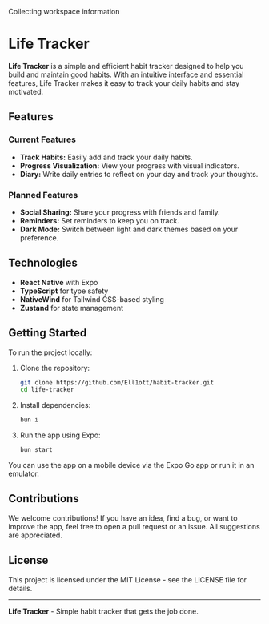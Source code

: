 Collecting workspace information

# Life Tracker

**Life Tracker** is a simple and efficient habit tracker designed to help you build and maintain good habits. With an intuitive interface and essential features, Life Tracker makes it easy to track your daily habits and stay motivated.

## Features

### Current Features
- **Track Habits:** Easily add and track your daily habits.
- **Progress Visualization:** View your progress with visual indicators.
- **Diary:** Write daily entries to reflect on your day and track your thoughts.

### Planned Features
- **Social Sharing:** Share your progress with friends and family.
- **Reminders:** Set reminders to keep you on track.
- **Dark Mode:** Switch between light and dark themes based on your preference.

## Technologies

- **React Native** with Expo
- **TypeScript** for type safety
- **NativeWind** for Tailwind CSS-based styling
- **Zustand** for state management

## Getting Started

To run the project locally:

1. Clone the repository:
   ```bash
   git clone https://github.com/Ell1ott/habit-tracker.git
   cd life-tracker
   ```
2. Install dependencies:
   ```bash
   bun i
   ```
3. Run the app using Expo:
   ```bash
   bun start
   ```

You can use the app on a mobile device via the Expo Go app or run it in an emulator.

## Contributions

We welcome contributions! If you have an idea, find a bug, or want to improve the app, feel free to open a pull request or an issue. All suggestions are appreciated.

## License

This project is licensed under the MIT License - see the LICENSE file for details.

---

**Life Tracker** - Simple habit tracker that gets the job done.
